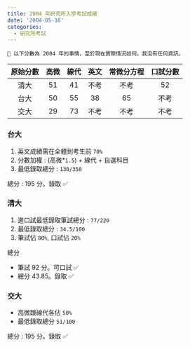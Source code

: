 ```yaml
---
title: 2004 年研究所入學考試成績
date: '2004-05-16'
categories:
  - 研究所考試
---
```


```
🫵 以下分數為 2004 年的事情，至於現在實際情況如何，我沒有任何資訊。
```

|原始分數|高微|線代|英文|常微分方程|口試分數|
|:----:|:----:|:----:|:----:|:----:|:----:|
|清大|51|41|不考|不考|52|
|台大|50|55|38|65|不考|
|交大|29|73|不考|不考|不考|

### 台大 
1. 英文成績需在全體到考生前 `70%`
2. 分數加權 : (高微*`1.5`) + 線代 + 自選科目
3. 最低錄取總分 : `130/350` 

總分 : 195 分。錄取 ✅

### 清大
1. 進口試最低錄取筆試總分 : `77/220`
2. 最低錄取總分 : `34.5/100`
3. 筆試佔 `80%`, 口試佔 `20%`

總分
+ 筆試 92 分。可口試 ✅
+ 總分 43.85。錄取 ✅

### 交大
+ 高微跟線代各佔 `50%`
+ 最低錄取總分 `51/100`

總分 : 195 分。錄取 ✅
